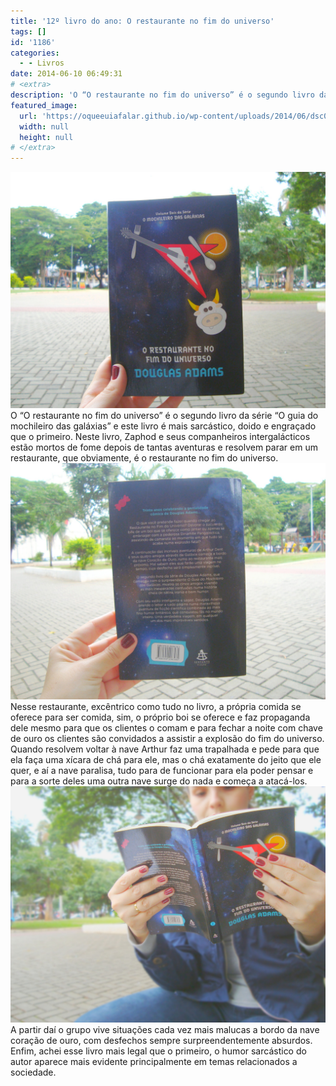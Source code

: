 ```yaml
---
title: '12º livro do ano: O restaurante no fim do universo'
tags: []
id: '1186'
categories:
  - - Livros
date: 2014-06-10 06:49:31
# <extra>
description: 'O “O restaurante no fim do universo” é o segundo livro da série “O guia do mochileiro das galáxias” e este livro é mais sarcástico, doido e engraçado que o primeiro. Neste livro, Zaphod e seus companheiros intergalácticos estão mortos de fome depois de tantas aventuras e resolvem parar em um restaurante, que obviamente, é o restaurante no fim do universo. Nesse restaurante, excêntrico como tudo no livro, a própria comida se oferece para ser comida, sim, o próprio boi se oferece e faz propaganda dele mesmo para que os clientes o comam e para fechar a noite com chave de ouro os clientes são convidados a assistir a explosão do fim do universo. Quando resolvem voltar à nave Arthur faz uma trapalhada e pede para que ela faça uma xícara de chá para ele, mas o chá exatamente do &hellip;'
featured_image: 
  url: 'https://oqueeuiafalar.github.io/wp-content/uploads/2014/06/dsc02937.jpg?w=650'
  width: null
  height: null
# </extra>
---
```


[![Capa do livro O restaurante no fim do universo da série O Guia do Mochileiro das Galáxias ](/wp-content/uploads/2014/06/dsc02937.jpg?w=650)](/wp-content/uploads/2014/06/dsc02937.jpg) O “O restaurante no fim do universo” é o segundo livro da série “O guia do mochileiro das galáxias” e este livro é mais sarcástico, doido e engraçado que o primeiro. Neste livro, Zaphod e seus companheiros intergalácticos estão mortos de fome depois de tantas aventuras e resolvem parar em um restaurante, que obviamente, é o restaurante no fim do universo. [![Contra capa do livro O restaurante no fim do universo da série O Guia do Mochileiro das Galáxias ](/wp-content/uploads/2014/06/dsc02938.jpg?w=650)](/wp-content/uploads/2014/06/dsc02938.jpg) Nesse restaurante, excêntrico como tudo no livro, a própria comida se oferece para ser comida, sim, o próprio boi se oferece e faz propaganda dele mesmo para que os clientes o comam e para fechar a noite com chave de ouro os clientes são convidados a assistir a explosão do fim do universo. Quando resolvem voltar à nave Arthur faz uma trapalhada e pede para que ela faça uma xícara de chá para ele, mas o chá exatamente do jeito que ele quer, e aí a nave paralisa, tudo para de funcionar para ela poder pensar e para a sorte deles uma outra nave surge do nada e começa a atacá-los. [![livro O restaurante no fim do universo da série O Guia do Mochileiro das Galáxias ](/wp-content/uploads/2014/06/dsc02942.jpg?w=650)](/wp-content/uploads/2014/06/dsc02942.jpg) A partir daí o grupo vive situações cada vez mais malucas a bordo da nave coração de ouro, com desfechos sempre surpreendentemente absurdos. Enfim, achei esse livro mais legal que o primeiro, o humor sarcástico do autor aparece mais evidente principalmente em temas relacionados a sociedade.
